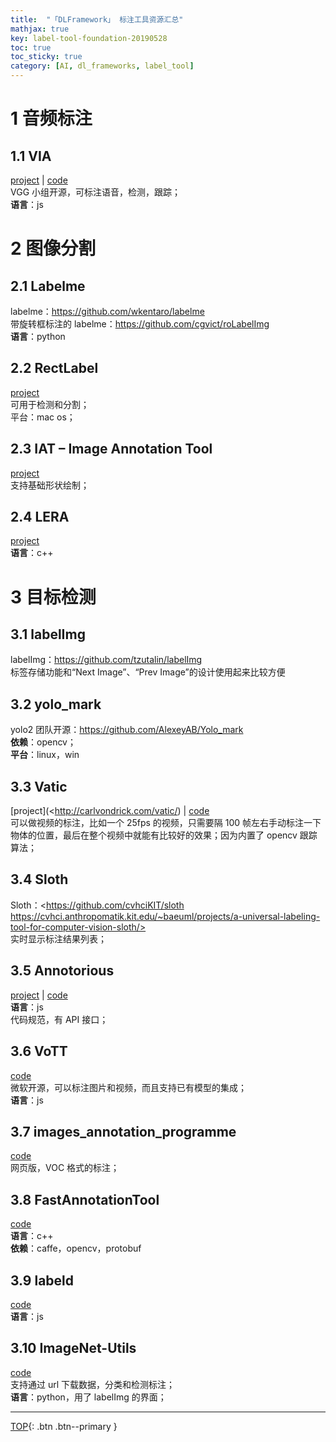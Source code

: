 ```yaml
---
title:  "「DLFramework」 标注工具资源汇总"
mathjax: true
key: label-tool-foundation-20190528
toc: true
toc_sticky: true
category: [AI, dl_frameworks, label_tool]
---
```

<span id='head'></span>  

<!--more-->   

# 1 音频标注
## 1.1 VIA   
[project](http://www.robots.ox.ac.uk/~vgg/software/via/>) | [code](https://gitlab.com/vgg/via/)    
VGG 小组开源，可标注语音，检测，跟踪；   
**语言**：js    

# 2 图像分割
## 2.1 Labelme   
labelme：<https://github.com/wkentaro/labelme>   
带旋转框标注的 labelme：<https://github.com/cgvict/roLabelImg>   
**语言**：python   

## 2.2 RectLabel   
[project](https://rectlabel.com/)    
可用于检测和分割；   
平台：mac os；   

## 2.3 IAT – Image Annotation Tool   
[project](http://www.ivl.disco.unimib.it/activities/imgann/)    
支持基础形状绘制；   

## 2.4 LERA   
[project](https://lear.inrialpes.fr/people/klaeser/software_image_annotation)    
**语言**：c++   

# 3 目标检测
## 3.1 labelImg   
labelImg：<https://github.com/tzutalin/labelImg>   
标签存储功能和“Next Image”、“Prev Image”的设计使用起来比较方便    

## 3.2 yolo_mark   
yolo2 团队开源：<https://github.com/AlexeyAB/Yolo_mark>   
**依赖**：opencv；   
**平台**：linux，win

## 3.3 Vatic   
[project](<http://carlvondrick.com/vatic/)  | [code](https://github.com/dbolkensteyn/vatic.js)       
可以做视频的标注，比如一个 25fps 的视频，只需要隔 100 帧左右手动标注一下物体的位置，最后在整个视频中就能有比较好的效果；因为内置了 opencv 跟踪算法；   

## 3.4 Sloth   
Sloth：<https://github.com/cvhciKIT/sloth
https://cvhci.anthropomatik.kit.edu/~baeuml/projects/a-universal-labeling-tool-for-computer-vision-sloth/>     
实时显示标注结果列表；   

## 3.5 Annotorious   
[project](http://annotorious.github.io/index.html) | [code](https://github.com/annotorious/annotorious)      
**语言**：js      
代码规范，有 API 接口；    

## 3.6 VoTT   
[code](https://github.com/Microsoft/VoTT/)   
微软开源，可以标注图片和视频，而且支持已有模型的集成；   
**语言**：js   

## 3.7 images_annotation_programme   
[code](https://github.com/frederictost/images_annotation_programme)   
网页版，VOC 格式的标注；   

## 3.8 FastAnnotationTool   
[code](https://github.com/christopher5106/FastAnnotationTool)    
**语言**：c++   
**依赖**：caffe，opencv，protobuf    

## 3.9 labeld   
[code](https://github.com/sweppner/labeld)   
**语言**：js   

## 3.10 ImageNet-Utils   
[code](https://github.com/tzutalin/ImageNet_Utils)   
支持通过 url 下载数据，分类和检测标注；   
**语言**：python，用了 labelImg 的界面；   


-------------------  
[TOP](#head){: .btn .btn--primary }

